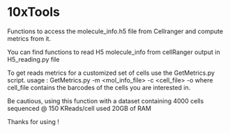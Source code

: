 # 10xTools
Functions to access the molecule_info.h5 file from Cellranger and compute metrics from it.

You can find functions to read H5 molecule_info from cellRanger output in H5_reading.py file

To get reads metrics for a customized set of cells use the GetMetrics.py script.
usage : GetMetrics.py -m <mol_info_file> -c <cell_file> -o <output>
where cell_file contains the barcodes of the cells you are interested in.

Be cautious, using this function with a dataset containing 4000 cells sequenced @ 150 KReads/cell used 20GB of RAM

Thanks for using !
